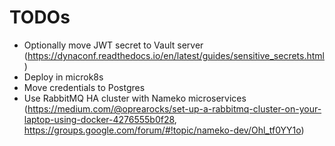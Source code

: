 TODOs
=====

* Optionally move JWT secret to Vault server (https://dynaconf.readthedocs.io/en/latest/guides/sensitive_secrets.html)
* Deploy in microk8s
* Move credentials to Postgres
* Use RabbitMQ HA cluster with Nameko microservices (https://medium.com/@oprearocks/set-up-a-rabbitmq-cluster-on-your-laptop-using-docker-4276555b0f28, https://groups.google.com/forum/#!topic/nameko-dev/Ohl_tf0YY1o)
